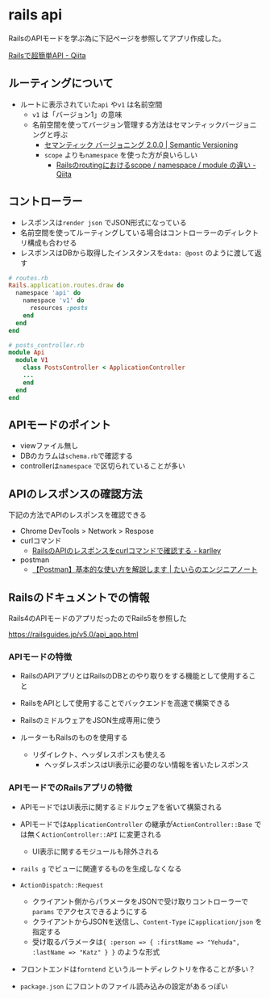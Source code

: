 # rails api

RailsのAPIモードを学ぶ為に下記ページを参照してアプリ作成した。

[Railsで超簡単API \- Qiita](https://qiita.com/k-penguin-sato/items/adba7a1a1ecc3582a9c9)

## ルーティングについて

- ルートに表示されていた`api` や`v1` は名前空間
  - `v1` は「バージョン1」の意味
  - 名前空間を使ってバージョン管理する方法はセマンティックバージョニングと呼ぶ
    - [セマンティック バージョニング 2\.0\.0 \| Semantic Versioning](https://semver.org/lang/ja/)
    - `scope` よりも`namespace` を使った方が良いらしい
      - [Railsのroutingにおけるscope / namespace / module の違い \- Qiita](https://qiita.com/ryosuketter/items/9240d8c2561b5989f049)

## コントローラー

- レスポンスは`render json` でJSON形式になっている
- 名前空間を使ってルーティングしている場合はコントローラーのディレクトリ構成も合わせる
- レスポンスはDBから取得したインスタンスを`data: @post` のように渡して返す

```ruby
# routes.rb
Rails.application.routes.draw do
  namespace 'api' do
    namespace 'v1' do
      resources :posts
    end
  end
end

# posts_controller.rb
module Api
  module V1
    class PostsController < ApplicationController
    ...
    end
  end
end
```

## APIモードのポイント

- viewファイル無し
- DBのカラムは`schema.rb`で確認する
- controllerは`namespace` で区切られていることが多い

## APIのレスポンスの確認方法

下記の方法でAPIのレスポンスを確認できる

- Chrome DevTools > Network > Respose
- curlコマンド
  - [RailsのAPIのレスポンスをcurlコマンドで確認する \- karlley](https://scrapbox.io/karlley/Rails%E3%81%AEAPI%E3%81%AE%E3%83%AC%E3%82%B9%E3%83%9D%E3%83%B3%E3%82%B9%E3%82%92curl%E3%82%B3%E3%83%9E%E3%83%B3%E3%83%89%E3%81%A7%E7%A2%BA%E8%AA%8D%E3%81%99%E3%82%8B)
- postman
  - [【Postman】基本的な使い方を解説します \| たいらのエンジニアノート](https://www.tairaengineer-note.com/postman-how-to-use/)

## Railsのドキュメントでの情報

Rails4のAPIモードのアプリだったのでRails5を参照した

https://railsguides.jp/v5.0/api_app.html

### APIモードの特徴

* RailsのAPIアプリとはRailsのDBとのやり取りをする機能として使用すること

* RailsをAPIとして使用することでバックエンドを高速で構築できる
* RailsのミドルウェアをJSON生成専用に使う
* ルーターもRailsのものを使用する
  * リダイレクト、ヘッダレスポンスも使える
    * ヘッダレスポンスはUI表示に必要のない情報を省いたレスポンス

### APIモードでのRailsアプリの特徴

* APIモードではUI表示に関するミドルウェアを省いて構築される
* APIモードでは`ApplicationController` の継承が`ActionController::Base` では無く`ActionController::API` に変更される
  * UI表示に関するモジュールも除外される
* `rails g` でビューに関連するものを生成しなくなる

* `ActionDispatch::Request`
  * クライアント側からパラメータをJSONで受け取りコントローラーで`params` でアクセスできるようにする
  * クライアントからJSONを送信し、`Content-Type` に`application/json` を指定する
  * 受け取るパラメータは`{ :person => { :firstName => "Yehuda", :lastName => "Katz" } }` のような形式

* フロントエンドは`forntend` というルートディレクトリを作ることが多い？
* `package.json` にフロントのファイル読み込みの設定があるっぽい

